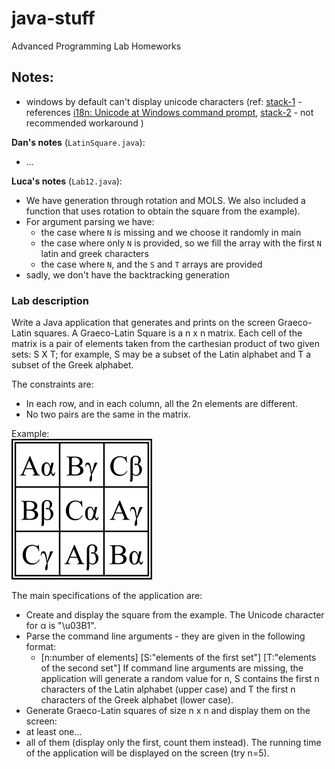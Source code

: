 # java-stuff
Advanced Programming Lab Homeworks

## Notes:
+ windows by default can't display unicode characters (ref: [stack-1](http://stackoverflow.com/a/6168866/6139015) - references [i18n: Unicode at Windows command prompt](https://illegalargumentexception.blogspot.ro/2009/04/i18n-unicode-at-windows-command-prompt.html#charsets_1252), [stack-2](https://stackoverflow.com/questions/388490/unicode-characters-in-windows-command-line-how) - not recommended workaround )

**Dan's notes** (`LatinSquare.java`):
+ ...

**Luca's notes** (`Lab12.java`):
+ We have generation through rotation and MOLS. We also included a function that uses rotation to obtain the square from the example).
+ For argument parsing we have:
  + the case where `N` is missing and we choose it randomly in main
  + the case where only `N` is provided, so we fill the array with the first `N` latin and greek characters
  + the case where `N`, and the `S` and `T` arrays are provided
+ sadly, we don't have the backtracking generation


### Lab description

Write a Java application that generates and prints on the screen Graeco-Latin squares. A Graeco-Latin Square is a n x n matrix. Each cell of the matrix is a pair of elements taken from the carthesian product of two given sets: S X T; for example, S may be a subset of the Latin alphabet and T a subset of the Greek alphabet.

The constraints are:
+ In each row, and in each column, all the 2n elements are different.
+ No two pairs are the same in the matrix.

Example:  
![Latin Square](LatinSquare.png)


The main specifications of the application are:

+ Create and display the square from the example. The Unicode character for α is "\u03B1".
+ Parse the command line arguments - they are given in the following format: 
  + [n:number of elements] [S:"elements of the first set"] [T:"elements of the second set"]
If command line arguments are missing, the application will generate a random value for n, S contains the first n characters of the Latin alphabet (upper case) and T the first n characters of the Greek alphabet (lower case).
+ Generate Graeco-Latin squares of size n x n and display them on the screen:
+ at least one...
+ all of them (display only the first, count them instead).
The running time of the application will be displayed on the screen (try n=5).